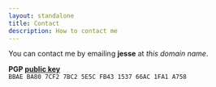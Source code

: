 ```yaml
---
layout: standalone
title: Contact
description: How to contact me
---
```


You can contact me by emailing **jesse** at *this domain name*.

**PGP [public key](/squires-pgp.asc)**<br/>`BBAE BA80 7CF2 7BC2 5E5C FB43 1537 66AC 1FA1 A758`
